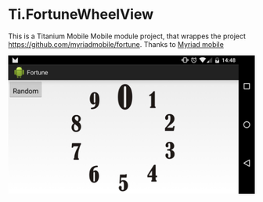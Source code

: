 Ti.FortuneWheelView
===================

This is a Titanium Mobile Mobile module project, that wrappes the project https://github.com/myriadmobile/fortune. Thanks to [Myriad mobile](http://www.myriadmobile.com/)

![](https://github.com/myriadmobile/fortune/raw/master/res/screenshot.png)

